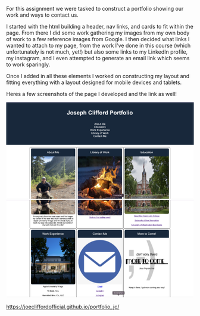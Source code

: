 For this assignment we were tasked to construct a portfolio showing our work and ways to contact us. 

I started with the html building a header, nav links, and cards to fit within the page. From there I did some work gathering my images from my own body of 
work to a few reference images from Google. I then decided what links I wanted to attach to my page, from the work I've done in this course (which unfortunately
is not much, yet!) but also some links to my LinkedIn profile, my instagram, and I even attempted to generate an email link which seems to work sparingly. 

Once I added in all these elements I worked on constructing my layout and fitting everything with a layout designed for mobile devices and tablets. 

Heres a few screenshots of the page I developed and the link as well!

<img src="assets/ScreenShot1.png">
<img src="assets/ScreenShot2.png">

https://joecliffordofficial.github.io/portfolio_jc/